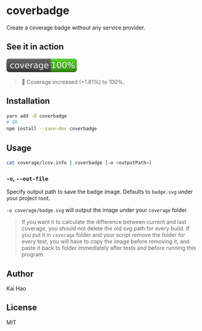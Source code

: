 # coverbadge
Create a coverage badge without any service provider.

## See it in action

![coverage](badge.svg?raw=true)

> 💯  Coverage increased (+1.81%) to 100%.

## Installation

```sh
yarn add -D coverbadge
# OR
npm install --save-dev coverbadge
```

## Usage

```sh
cat coverage/lcov.info | coverbadge [-o <outputPath>]
```

### `-o`, `--out-file`

Specify output path to save the badge image. Defaults to `badge.svg` under your project root.

`-o coverage/badge.svg` will output the image under your `coverage` folder.

> If you want it to calculate the difference between current and last coverage, you should not delete the old svg path for every build. If you put it in `coverage` folder and your script remove the folder for every test, you will have to copy the image before removing it, and paste it back to folder immediately after tests and before running this program.

## Author

Kai Hao

## License

MIT
